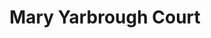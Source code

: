 ---
categories:
- '2010'
events:
- audio_id: null
  building: Mary Yarbrough Court
  categories: mary-yarbrough-court
  description: This walking tour of the campus has highlighted locations of significance
    in the lives and experiences of African American students and the larger community.
    These tours have been held every semester since then, and they are co-sponsored
    by the NCSU Libraries and the African American Cultural Center.
  event_decade: '2010'
  event_id: '41'
  excerpt: This walking tour of the campus has highlighted locations of significance
    in the lives and experiences of African American students and the larger community.
    These tours have been held every semester since then, and they are co-sponsored
    by the NCSU Libraries and the African American Cultural Center.
  iiif_crop: null
  image id (orig): mc00336_Yarbrough-Court-2-May-2009
  image_caption: null
  image_id: mc00336_Yarbrough-Court-2-May-2009
  image_type: null
  redirect_from: null
  start_date: 01/01/2011
  title: First Red, White & Black tour
  year: '2011'
lat: '35.785682'
layout: post
lng: '-78.664892'
order: 21
permalink: places/mary-yarbrough-court/
place: mary-yarbrough-court
title: Mary Yarbrough Court

---